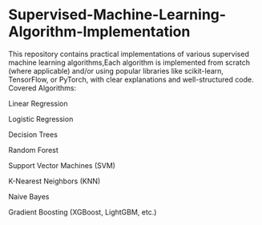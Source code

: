 # Supervised-Machine-Learning-Algorithm-Implementation
This repository contains practical implementations of various supervised machine learning algorithms,Each algorithm is implemented from scratch (where applicable) and/or using popular libraries like scikit-learn, TensorFlow, or PyTorch, with clear explanations and well-structured code.
Covered Algorithms:

Linear Regression

Logistic Regression

Decision Trees

Random Forest

Support Vector Machines (SVM)

K-Nearest Neighbors (KNN)

Naive Bayes

Gradient Boosting (XGBoost, LightGBM, etc.)
